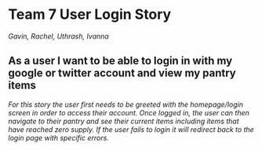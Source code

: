 # Team 7 User Login Story
*Gavin, Rachel, Uthrash, Ivanna*

## As a user I want to be able to login in with my google or twitter account and view my pantry items

*For this story the user first needs to be greeted with the homepage/login screen in order to access their account. Once logged in, the user can then navigate to their pantry and see their current items including items that have reached zero supply. If the user fails to login it will redirect back to the login page with specific errors.*
